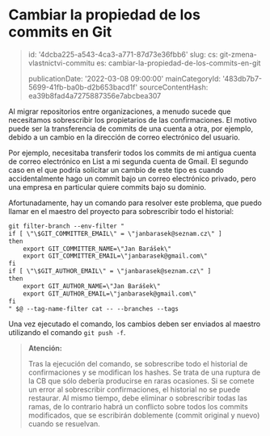 Cambiar la propiedad de los commits en Git
==========================================

> id: '4dcba225-a543-4ca3-a771-87d73e36fbb6'
> slug:
> 	cs: git-zmena-vlastnictvi-commitu
> 	es: cambiar-la-propiedad-de-los-commits-en-git
> 
> publicationDate: '2022-03-08 09:00:00'
> mainCategoryId: '483db7b7-5699-41fb-ba0b-d2b653bacd1f'
> sourceContentHash: ea39b8fad4a7275887356e7abcbea307

Al migrar repositorios entre organizaciones, a menudo sucede que necesitamos sobrescribir los propietarios de las confirmaciones. El motivo puede ser la transferencia de commits de una cuenta a otra, por ejemplo, debido a un cambio en la dirección de correo electrónico del usuario.

Por ejemplo, necesitaba transferir todos los commits de mi antigua cuenta de correo electrónico en List a mi segunda cuenta de Gmail. El segundo caso en el que podría solicitar un cambio de este tipo es cuando accidentalmente hago un commit bajo un correo electrónico privado, pero una empresa en particular quiere commits bajo su dominio.

Afortunadamente, hay un comando para resolver este problema, que puedo llamar en el maestro del proyecto para sobrescribir todo el historial:

```txt
git filter-branch --env-filter "
if [ \"\$GIT_COMMITTER_EMAIL\" = \"janbarasek@seznam.cz\" ]
then
    export GIT_COMMITTER_NAME=\"Jan Barášek\"
    export GIT_COMMITTER_EMAIL=\"janbarasek@gmail.com\"
fi
if [ \"\$GIT_AUTHOR_EMAIL\" = \"janbarasek@seznam.cz\" ]
then
    export GIT_AUTHOR_NAME=\"Jan Barášek\"
    export GIT_AUTHOR_EMAIL=\"janbarasek@gmail.com\"
fi
" $@ --tag-name-filter cat -- --branches --tags
```

Una vez ejecutado el comando, los cambios deben ser enviados al maestro utilizando el comando `git push -f`.

> **Atención:**
>
> Tras la ejecución del comando, se sobrescribe todo el historial de confirmaciones y se modifican los hashes. Se trata de una ruptura de la CB que sólo debería producirse en raras ocasiones. Si se comete un error al sobrescribir confirmaciones, el historial no se puede restaurar. Al mismo tiempo, debe eliminar o sobrescribir todas las ramas, de lo contrario habrá un conflicto sobre todos los commits modificados, que se escribirán doblemente (commit original y nuevo) cuando se resuelvan.
